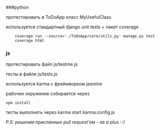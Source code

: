 ###python

протестировать в ToDoApp класс MyUsefulClass

используется стандартный django unit tests + пакет coverage

        coverage run --source='./ToDoApp/core/utils.py' manage.py test
        coverage html

### js

протестировать файл js/testme.js

тесты в файле js/tests.js

используется karma с фреймворком jasmine

рабочее окружение собирается через

    npm install

тесты выполнять через
    karma start karma.config.js


_P.S: решения присланные pull request'ом - as a plus :-)_
